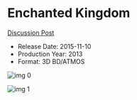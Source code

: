# Enchanted Kingdom

[Discussion Post](https://www.avsforum.com/threads/bass-eq-for-filtered-movies.2995212/post-56851968)

* Release Date: 2015-11-10
* Production Year: 2013
* Format: 3D BD/ATMOS

![img 0](https://i.imgur.com/U53Jx1S.jpg)

![img 1](https://i.imgur.com/dRoJXeR.png)

